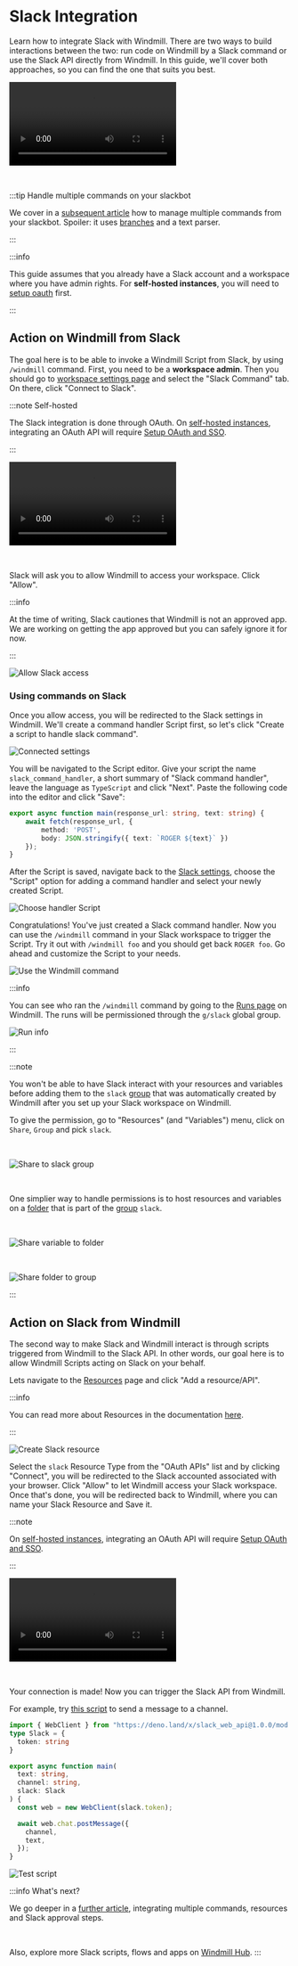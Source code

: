 # Slack Integration

Learn how to integrate Slack with Windmill. There are two ways to build
interactions between the two: run code on Windmill by a Slack command or use the
Slack API directly from Windmill. In this guide, we'll cover both approaches, so
you can find the one that suits you best.

<video
    className="border-2 rounded-xl object-cover w-full h-full dark:border-gray-800"
    autoPlay
    loop
    controls
    id="main-video"
    src="/videos/generated_email.mp4"
    alt="Slack Windmill"
/>

<br/>

:::tip Handle multiple commands on your slackbot

We cover in a [subsequent article](/blog/handler-slack-commands) how to manage multiple commands from your slackbot. Spoiler: it uses [branches](../flows/13_flow_branches.md) and a text parser.

:::

:::info

This guide assumes that you already have a Slack account and a workspace where
you have admin rights. For **self-hosted instances**, you will need to [setup oauth](../misc/2_setup_oauth/index.md) first.

:::

## Action on Windmill from Slack

The goal here is to be able to invoke a Windmill Script from Slack, by using
`/windmill` command. First, you need to be a **workspace admin**. Then you
should go to
[workspace settings page](https://app.windmill.dev/workspace_settings) and
select the "Slack Command" tab. On there, click "Connect to Slack".

:::note Self-hosted

The Slack integration is done through OAuth. On [self-hosted instances](../advanced/1_self_host/index.md), integrating an OAuth API will require [Setup OAuth and SSO](../misc/2_setup_oauth/index.md).

:::

<video
className="border-2 rounded-xl object-cover w-full h-full dark:border-gray-800"
autoPlay
loop
controls
src="/videos/adding_slack_resource.mp4"
/>

<br/>

Slack will ask you to allow Windmill to access your workspace. Click "Allow".

:::info

At the time of writing, Slack cautiones that Windmill is not an approved app. We
are working on getting the app approved but you can safely ignore it for now.

:::

![Allow Slack access](../assets/integrations/slack-2-allow-access.png.webp)

### Using commands on Slack

Once you allow access, you will be redirected to the Slack settings in Windmill.
We'll create a command handler Script first, so let's click "Create a script to
handle slack command".

![Connected settings](../assets/integrations/slack-3-connected.png.webp)

You will be navigated to the Script editor. Give your script the name
`slack_command_handler`, a short summary of "Slack command handler", leave the
language as `TypeScript` and click "Next". Paste the following code into the
editor and click "Save":

```typescript
export async function main(response_url: string, text: string) {
	await fetch(response_url, {
		method: 'POST',
		body: JSON.stringify({ text: `ROGER ${text}` })
	});
}
```

After the Script is saved, navigate back to the
[Slack settings][wm-slack-settings], choose the "Script" option for adding a
command handler and select your newly created Script.

![Choose handler Script](../assets/integrations/slack-4-set-handler.png.webp)

Congratulations! You've just created a Slack command handler. Now you can use
the `/windmill` command in your Slack workspace to trigger the Script. Try it
out with `/windmill foo` and you should get back `ROGER foo`. Go ahead and
customize the Script to your needs.

![Use the Windmill command](../assets/integrations/slack-5-slack-command.png.webp)

:::info

You can see who ran the `/windmill` command by going to the [Runs page][wm-runs]
on Windmill. The runs will be permissioned through the `g/slack` global group.

![Run info](../assets/integrations/slack-6-run-info.png.webp)

:::

:::note

You won't be able to have Slack interact with your resources and variables before adding them to the `slack` [group](../core_concepts/8_groups_and_folders/index.md#groups) that was automatically created by Windmill after you set up your Slack workspace on Windmill.

To give the permission, go to "Resources" (and "Variables") menu, click on `Share`, `Group` and pick `slack`.

<br/>

![Share to slack group](../assets/integrations/slack-10-slack_group.png.webp)

<br/>

One simplier way to handle permissions is to host resources and variables on a [folder](../core_concepts/8_groups_and_folders/index.md#folders) that is part of the [group](../core_concepts/8_groups_and_folders/index.md#groups) `slack`.

<br/>

![Share variable to folder](../assets/integrations/slack-11-variable_to_folder.png.webp)

<br/>

![Share folder to group](../assets/integrations/slack-12-folder_to_group.png.webp)

:::

## Action on Slack from Windmill

The second way to make Slack and Windmill interact is through scripts triggered from Windmill to the Slack API. In other words, our goal here is to allow Windmill Scripts
acting on Slack on your behalf.

Lets navigate to the [Resources][wm-resource] page and click "Add a
resource/API".

:::info

You can read more about Resources in the documentation [here][docs-resource].

:::

![Create Slack resource](../assets/integrations/slack-7-resources.png.webp)

Select the `slack` Resource Type from the "OAuth APIs" list and by clicking
"Connect", you will be redirected to the Slack accounted associated with your browser. Click "Allow" to let
Windmill access your Slack workspace. Once that's done, you will be redirected
back to Windmill, where you can name your Slack Resource and Save it.

:::note

On [self-hosted instances](../advanced/1_self_host/index.md), integrating an OAuth API will require [Setup OAuth and SSO](../misc/2_setup_oauth/index.md).

:::

<video
    className="border-2 rounded-xl object-cover w-full h-full dark:border-gray-800"
    controls
    src="/videos/slack_through_windmill.mp4"
    alt="Connect Slack to Windmill"
/>

<br/>

Your connection is made! Now you can trigger the Slack API from Windmill.

For example, try [this script](https://hub.windmill.dev/scripts/slack/1284/send-message-to-channel-slack) to send a message to a channel.

```typescript
import { WebClient } from "https://deno.land/x/slack_web_api@1.0.0/mod.ts";
type Slack = {
  token: string
}

export async function main(
  text: string,
  channel: string,
  slack: Slack
) {
  const web = new WebClient(slack.token);

  await web.chat.postMessage({
    channel,
    text,
  });
}
```

![Test script](../assets/integrations/slack-9-script-result.png)

:::info What's next?

We go deeper in a [further article](/blog/handler-slack-commands), integrating multiple commands, resources and Slack approval steps.

<br/>

Also, explore more Slack scripts, flows and apps on [Windmill Hub](https://hub.windmill.dev/integrations/slack).
:::

<!-- Links -->

[wm-slack-settings]: https://app.windmill.dev/workspace_settings?tab=slack
[wm-runs]: https://app.windmill.dev/runs
[wm-resource]: https://app.windmill.dev/resources
[wm-home]: https://app.windmill.dev
[hub-slack]: https://hub.windmill.dev/integrations/slack
[hub-script]: https://hub.windmill.dev/scripts/slack/649/list-users-slack
[docs-resource]: /docs/core_concepts/resources_and_types
